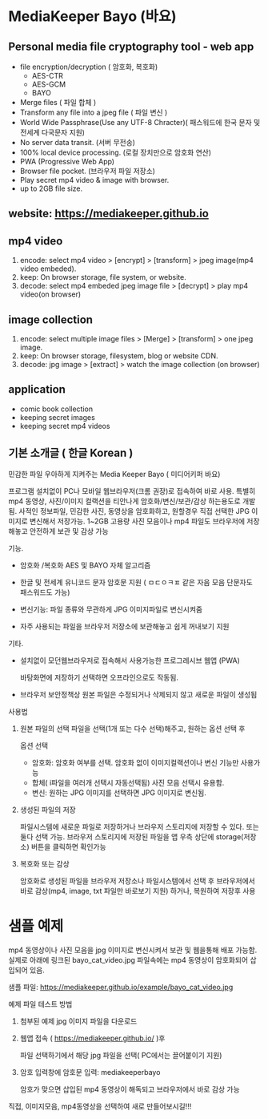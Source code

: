 # MediaKeeper Bayo (바요)

## Personal media file cryptography tool - web app
* file encryption/decryption ( 암호화, 복호화)
  * AES-CTR
  * AES-GCM
  * BAYO
* Merge files ( 파일 합체 )
* Transform any file into a jpeg file ( 파일 변신 )
* World Wide Passphrase(Use any UTF-8 Chracter)( 패스워드에 한국 문자 및 전세계 다국문자 지원)
* No server data transit. (서버 무전송)
* 100% local device processing. (로컬 장치만으로 암호화 연산)
* PWA (Progressive Web App) 
* Browser file pocket. (브라우저 파일 저장소)
* Play secret mp4 video & image with browser.
* up to 2GB file size.

## website: https://mediakeeper.github.io


## mp4 video
1. encode: select mp4 video > [encrypt] > [transform] > jpeg image(mp4 video embeded).
2. keep:  On browser storage, file system, or website. 
3. decode: select mp4 embeded jpeg image file > [decrypt] > play mp4 video(on browser)

## image collection
1. encode: select multiple image files > [Merge] > [transform] > one jpeg image.
2. keep:  On browser storage, filesystem, blog or website CDN. 
3. decode: jpg image > [extract] > watch the image collection (on browser)


## application
* comic book collection
* keeping secret images
* keeping secret mp4 videos


## 기본 소개글 ( 한글 Korean )
민감한 파일 우아하게 지켜주는 
Media Keeper  Bayo ( 미디어키퍼 바요)

프로그램 설치없이 PC나 모바일 웹브라우저(크롬 권장)로 접속하여 바로 사용. 특별히 mp4 동영상, 사진/이미지 컬랙션을 티안나게  암호화/변신/보관/감상 하는용도로 개발됨. 사적인 정보파일,  민감한 사진, 동영상을 암호화하고,  원할경우 직접 선택한 JPG 이미지로 변신해서  저장가능.
1~2GB 고용량 사진 모음이나  mp4 파일도 브라우저에 저장해놓고 안전하게 보관 및 감상 가능


기능.

- 암호화 /복호화  AES 및 BAYO 자체 알고리즘
- 한글 및 전세계 유니코드 문자 암호문 지원 ( ㅁㄷㅇㅋㅍ 같은 자음 모음 단문자도 패스워드도 가능)   

- 변신기능:  파일 종류와 무관하게  JPG 이미지파일로 변신시켜줌

- 자주 사용되는 파일을 브라우저 저장소에 보관해놓고 쉽게 꺼내보기 지원


기타.

- 설치없이 모던웹브라우저로 접속해서 사용가능한 프로그레시브 웹앱 (PWA)

  바탕화면에 저장하기 선택하면 오프라인으로도 작동됨.

- 브라우저 보안정책상  원본 파일은 수정되거나 삭제되지 않고 새로운 파일이 생성됨


사용법

1. 원본 파일의 선택
   파일을 선택(1개 또는 다수 선택)해주고,  원하는 옵션 선택 후

    옵션 선택  

    -  암호화:  암호화 여부를 선택.  암호화 없이 이미지컬랙션이나  변신 기능만 사용가능
    - 합체( i파일을 여러개 선택시 자동선택됨)   사진 모음 선택시 유용함.
   - 변신:  원하는 JPG 이미지를 선택하면 JPG 이미지로 변신됨.


2. 생성된 파일의 저장

    파일시스템에 새로운 파일로 저장하거나  브라우저 스토리지에 저장할 수 있다.  또는 둘다 선택 가능.
  브라우저 스토리지에 저장된 파일을 앱 우측 상단에 storage(저장소) 버튼을 클릭하면 확인가능


3. 복호화 또는 감상

   암호화로 생성된 파일을 브라우저 저장소나 파일시스템에서 선택 후
브라우저에서 바로 감상(mp4, image, txt 파일만 바로보기 지원) 하거나, 복원하여 저장후 사용


# 샘플 예제

  mp4 동영상이나  사진 모음을   jpg 이미지로 변신시켜서 보관 및 웹을통해 배포 가능함. 실제로 아래에 링크된  bayo_cat_video.jpg  파일속에는  mp4 동영상이 암호화되어 삽입되어 있음. 

샘플 파일:  https://mediakeeper.github.io/example/bayo_cat_video.jpg 

예제 파일 테스트 방법  

  1. 첨부된 예제 jpg 이미지 파일을 다운로드
  2. 웹앱 접속 ( https://mediakeeper.github.io/  )후 

     파일 선택하기에서 해당 jpg 파일을 선택( PC에서는 끌어붙이기 지원)  
  3. 암호 입력창에  암호문 입력:   mediakeeperbayo   

     암호가 맞으면 삽입된 mp4 동영상이 해독되고  브라우저에서 바로 감상 가능


 직접, 이미지모음, mp4동영상을 선택하여 새로 만들어보시길!!!





